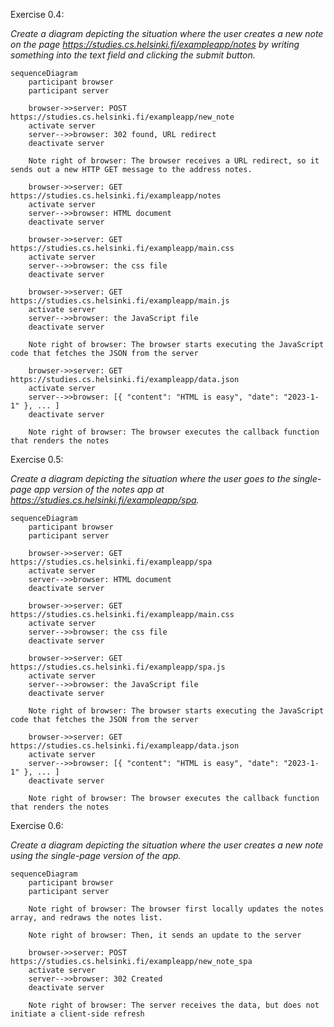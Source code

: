 Exercise 0.4:

*Create a diagram depicting the situation where the user creates a new note on the page https://studies.cs.helsinki.fi/exampleapp/notes by writing something into the text field and clicking the submit button.*

```mermaid
sequenceDiagram
    participant browser
    participant server

    browser->>server: POST https://studies.cs.helsinki.fi/exampleapp/new_note
    activate server
    server-->>browser: 302 found, URL redirect
    deactivate server

    Note right of browser: The browser receives a URL redirect, so it sends out a new HTTP GET message to the address notes.
    
    browser->>server: GET https://studies.cs.helsinki.fi/exampleapp/notes
    activate server
    server-->>browser: HTML document
    deactivate server
    
    browser->>server: GET https://studies.cs.helsinki.fi/exampleapp/main.css
    activate server
    server-->>browser: the css file
    deactivate server
    
    browser->>server: GET https://studies.cs.helsinki.fi/exampleapp/main.js
    activate server
    server-->>browser: the JavaScript file
    deactivate server
    
    Note right of browser: The browser starts executing the JavaScript code that fetches the JSON from the server
    
    browser->>server: GET https://studies.cs.helsinki.fi/exampleapp/data.json
    activate server
    server-->>browser: [{ "content": "HTML is easy", "date": "2023-1-1" }, ... ]
    deactivate server    

    Note right of browser: The browser executes the callback function that renders the notes
```

Exercise 0.5:

*Create a diagram depicting the situation where the user goes to the single-page app version of the notes app at https://studies.cs.helsinki.fi/exampleapp/spa.*

```mermaid
sequenceDiagram
    participant browser
    participant server
    
    browser->>server: GET https://studies.cs.helsinki.fi/exampleapp/spa
    activate server
    server-->>browser: HTML document
    deactivate server
    
    browser->>server: GET https://studies.cs.helsinki.fi/exampleapp/main.css
    activate server
    server-->>browser: the css file
    deactivate server
    
    browser->>server: GET https://studies.cs.helsinki.fi/exampleapp/spa.js
    activate server
    server-->>browser: the JavaScript file
    deactivate server
    
    Note right of browser: The browser starts executing the JavaScript code that fetches the JSON from the server
    
    browser->>server: GET https://studies.cs.helsinki.fi/exampleapp/data.json
    activate server
    server-->>browser: [{ "content": "HTML is easy", "date": "2023-1-1" }, ... ]
    deactivate server    

    Note right of browser: The browser executes the callback function that renders the notes
```

Exercise 0.6:

*Create a diagram depicting the situation where the user creates a new note using the single-page version of the app.*

```mermaid
sequenceDiagram
    participant browser
    participant server

    Note right of browser: The browser first locally updates the notes array, and redraws the notes list. 
    
    Note right of browser: Then, it sends an update to the server
    
    browser->>server: POST https://studies.cs.helsinki.fi/exampleapp/new_note_spa
    activate server
    server-->>browser: 302 Created
    deactivate server

    Note right of browser: The server receives the data, but does not initiate a client-side refresh
```